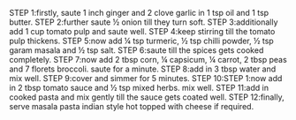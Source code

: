 STEP 1:firstly, saute 1 inch ginger and 2 clove garlic in 1 tsp oil and 1 tsp butter.
STEP 2:further saute ½ onion till they turn soft.
STEP 3:additionally add 1 cup tomato pulp and saute well.
STEP 4:keep stirring till the tomato pulp thickens.
STEP 5:now add ¼ tsp turmeric, ½ tsp chilli powder, ½ tsp garam masala and ½ tsp salt.
STEP 6:saute till the spices gets cooked completely.
STEP 7:now add 2 tbsp corn, ¼ capsicum, ¼ carrot, 2 tbsp peas and 7 florets broccoli. saute for a minute.
STEP 8:add in 3 tbsp water and mix well.
STEP 9:cover and simmer for 5 minutes.
STEP 10:STEP 1:now add in 2 tbsp tomato sauce and ½ tsp mixed herbs. mix well.
STEP 11:add in cooked pasta and mix gently till the sauce gets coated well.
STEP 12:finally, serve masala pasta indian style hot topped with cheese if required.